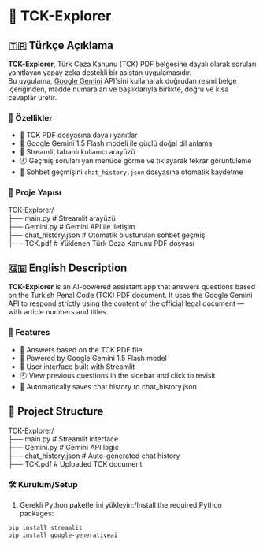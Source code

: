 # 📘 TCK-Explorer

## 🇹🇷 Türkçe Açıklama

**TCK-Explorer**, Türk Ceza Kanunu (TCK) PDF belgesine dayalı olarak soruları yanıtlayan yapay zeka destekli bir asistan uygulamasıdır.  
Bu uygulama, [Google Gemini](https://ai.google.dev/) API'sini kullanarak doğrudan resmi belge içeriğinden, madde numaraları ve başlıklarıyla birlikte, doğru ve kısa cevaplar üretir.

### 🚀 Özellikler

- 📄 TCK PDF dosyasına dayalı yanıtlar
- 🧠 Google Gemini 1.5 Flash modeli ile güçlü doğal dil anlama
- 💬 Streamlit tabanlı kullanıcı arayüzü
- 🕘 Geçmiş soruları yan menüde görme ve tıklayarak tekrar görüntüleme
- 💾 Sohbet geçmişini `chat_history.json` dosyasına otomatik kaydetme


### 📁 Proje Yapısı
TCK-Explorer/ <br/>
├── main.py               # Streamlit arayüzü <br/>
├── Gemini.py             # Gemini API ile iletişim <br/>
├── chat_history.json     # Otomatik oluşturulan sohbet geçmişi <br/>
├── TCK.pdf               # Yüklenen Türk Ceza Kanunu PDF dosyası <br/>


## 🇬🇧 English Description
**TCK-Explorer** is an AI-powered assistant app that answers questions based on the Turkish Penal Code (TCK) PDF document.
It uses the Google Gemini API to respond strictly using the content of the official legal document — with article numbers and titles.

### 🚀 Features
- 📄 Answers based on the TCK PDF file
- 🧠 Powered by Google Gemini 1.5 Flash model
- 💬 User interface built with Streamlit
- 🕘 View previous questions in the sidebar and click to revisit
- 💾 Automatically saves chat history to chat_history.json

## 📁 Project Structure
TCK-Explorer/ <br/>
├── main.py               # Streamlit interface <br/>
├── Gemini.py             # Gemini API logic <br/>
├── chat_history.json     # Auto-generated chat history <br/>
├── TCK.pdf               # Uploaded TCK document <br/>

### 🛠️ Kurulum/Setup

1. Gerekli Python paketlerini yükleyin:/Install the required Python packages:

```bash
pip install streamlit
pip install google-generativeai


